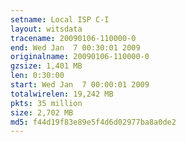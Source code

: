 ```yaml
---
setname: Local ISP C-I
layout: witsdata
tracename: 20090106-110000-0
end: Wed Jan  7 00:30:01 2009
originalname: 20090106-110000-0
gzsize: 1,401 MB
len: 0:30:00
start: Wed Jan  7 00:00:01 2009
totalwirelen: 19,242 MB
pkts: 35 million
size: 2,702 MB
md5: f44d19f83e89e5f4d6d02977ba8a0de2
---
```

